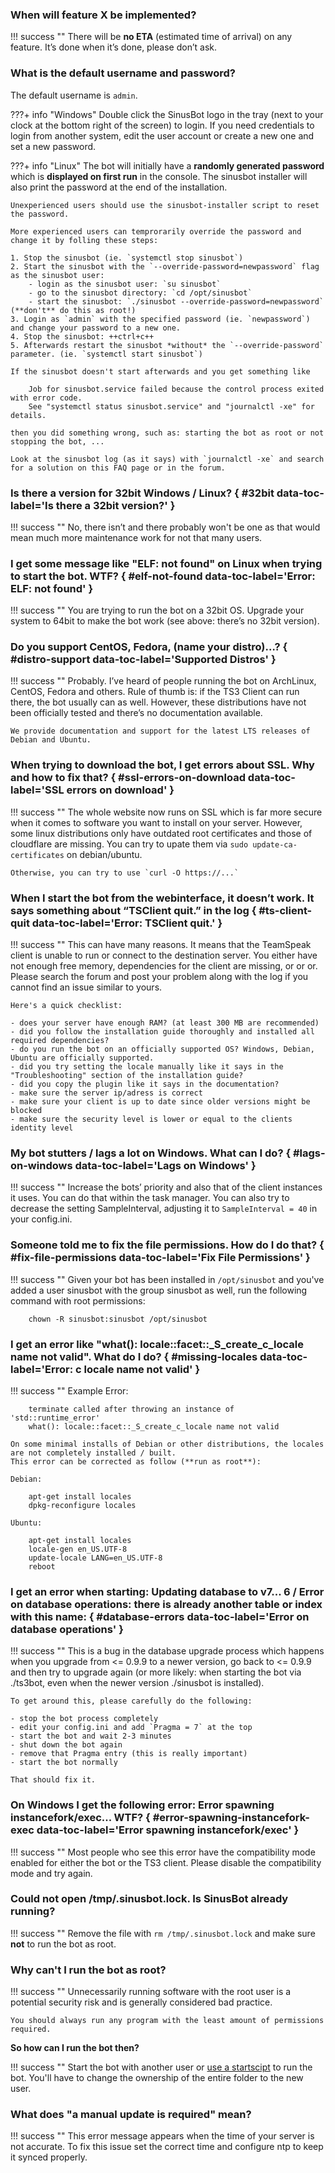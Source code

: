 ### When will feature X be implemented?

!!! success ""
    There will be **no ETA** (estimated time of arrival) on any feature. It’s done when it’s done, please don’t ask.

### What is the default username and password?

The default username is `admin`.

???+ info "Windows"
    Double click the SinusBot logo in the tray (next to your clock at the bottom right of the screen) to login. If you need credentials to login from another system, edit the user account or create a new one and set a new password.

???+ info "Linux"
    The bot will initially have a **randomly generated password** which is **displayed on first run** in the console. The sinusbot installer will also print the password at the end of the installation.

    Unexperienced users should use the sinusbot-installer script to reset the password.

    More experienced users can temprorarily override the password and change it by folling these steps:

    1. Stop the sinusbot (ie. `systemctl stop sinusbot`)
    2. Start the sinusbot with the `--override-password=newpassword` flag as the sinusbot user:
        - login as the sinusbot user: `su sinusbot`
        - go to the sinusbot directory: `cd /opt/sinusbot`
        - start the sinusbot: `./sinusbot --override-password=newpassword` (**don't** do this as root!)
    3. Login as `admin` with the specified password (ie. `newpassword`) and change your password to a new one.
    4. Stop the sinusbot: ++ctrl+c++
    5. Afterwards restart the sinusbot *without* the `--override-password` parameter. (ie. `systemctl start sinusbot`)

    If the sinusbot doesn't start afterwards and you get something like

        Job for sinusbot.service failed because the control process exited with error code.
        See "systemctl status sinusbot.service" and "journalctl -xe" for details.

    then you did something wrong, such as: starting the bot as root or not stopping the bot, ...

    Look at the sinusbot log (as it says) with `journalctl -xe` and search for a solution on this FAQ page or in the forum.

### Is there a version for 32bit Windows / Linux? { #32bit data-toc-label='Is there a 32bit version?' }

!!! success ""
    No, there isn’t and there probably won't be one as that would mean much more maintenance work for not that many users.

### I get some message like "ELF: not found" on Linux when trying to start the bot. WTF? { #elf-not-found data-toc-label='Error: ELF: not found' }

!!! success ""
    You are trying to run the bot on a 32bit OS. Upgrade your system to 64bit to make the bot work (see above: there’s no 32bit version).

### Do you support CentOS, Fedora, (name your distro)…? { #distro-support data-toc-label='Supported Distros' }

!!! success ""
    Probably. I’ve heard of people running the bot on ArchLinux, CentOS, Fedora and others. Rule of thumb is: if the TS3 Client can run there, the bot usually can as well. However, these distributions have not been officially tested and there’s no documentation available.

    We provide documentation and support for the latest LTS releases of Debian and Ubuntu.

### When trying to download the bot, I get errors about SSL. Why and how to fix that? { #ssl-errors-on-download data-toc-label='SSL errors on download' }

!!! success ""
    The whole website now runs on SSL which is far more secure when it comes to software you want to install on your server. However, some linux distributions only have outdated root certificates and those of cloudflare are missing. You can try to upate them via `sudo update-ca-certificates` on debian/ubuntu.

    Otherwise, you can try to use `curl -O https://...`

### When I start the bot from the webinterface, it doesn’t work. It says something about “TSClient quit.” in the log { #ts-client-quit data-toc-label='Error: TSClient quit.' }

!!! success ""
    This can have many reasons. It means that the TeamSpeak client is unable to run or connect to the destination server. You either have not enough free memory, dependencies for the client are missing, or or or. Please search the forum and post your problem along with the log if you cannot find an issue similar to yours.

    Here's a quick checklist:

    - does your server have enough RAM? (at least 300 MB are recommended)
    - did you follow the installation guide thoroughly and installed all required dependencies?
    - do you run the bot on an officially supported OS? Windows, Debian, Ubuntu are officially supported.
    - did you try setting the locale manually like it says in the "Troubleshooting" section of the installation guide?
    - did you copy the plugin like it says in the documentation?
    - make sure the server ip/adress is correct
    - make sure your client is up to date since older versions might be blocked
    - make sure the security level is lower or equal to the clients identity level

### My bot stutters / lags a lot on Windows. What can I do? { #lags-on-windows data-toc-label='Lags on Windows' }

!!! success ""
    Increase the bots’ priority and also that of the client instances it uses. You can do that within the task manager.
    You can also try to decrease the setting SampleInterval, adjusting it to `SampleInterval = 40` in your config.ini.

### Someone told me to fix the file permissions. How do I do that? { #fix-file-permissions data-toc-label='Fix File Permissions' }

!!! success ""
    Given your bot has been installed in `/opt/sinusbot` and you've added a user sinusbot with the group sinusbot as well, run the following command with root permissions:

        chown -R sinusbot:sinusbot /opt/sinusbot

### I get an error like "what(): locale::facet::_S_create_c_locale name not valid". What do I do? { #missing-locales data-toc-label='Error: c locale name not valid' }

!!! success ""
    Example Error:

        terminate called after throwing an instance of 'std::runtime_error'
        what(): locale::facet::_S_create_c_locale name not valid

    On some minimal installs of Debian or other distributions, the locales are not completely installed / built.
    This error can be corrected as follow (**run as root**):

    Debian:

        apt-get install locales
        dpkg-reconfigure locales

    Ubuntu:

        apt-get install locales
        locale-gen en_US.UTF-8
        update-locale LANG=en_US.UTF-8
        reboot

### I get an error when starting: Updating database to v7... 6 / Error on database operations: there is already another table or index with this name: { #database-errors data-toc-label='Error on database operations' }

!!! success ""
    This is a bug in the database upgrade process which happens when you upgrade from <= 0.9.9 to a newer version, go back to <= 0.9.9 and then try to upgrade again (or more likely: when starting the bot via ./ts3bot, even when the newer version ./sinusbot is installed).

    To get around this, please carefully do the following:

    - stop the bot process completely
    - edit your config.ini and add `Pragma = 7` at the top
    - start the bot and wait 2-3 minutes
    - shut down the bot again
    - remove that Pragma entry (this is really important)
    - start the bot normally

    That should fix it.

### On Windows I get the following error: Error spawning instancefork/exec... WTF? { #error-spawning-instancefork-exec data-toc-label='Error spawning instancefork/exec' }

!!! success ""
    Most people who see this error have the compatibility mode enabled for either the bot or the TS3 client. Please disable the compatibility mode and try again.

### Could not open /tmp/.sinusbot.lock. Is SinusBot already running?

!!! success ""
    Remove the file with `rm /tmp/.sinusbot.lock` and make sure **not** to run the bot as root.

### Why can't I run the bot as root?

!!! success ""
    Unnecessarily running software with the root user is a potential security risk and is generally considered bad practice.

    You should always run any program with the least amount of permissions required.

**So how can I run the bot then?**

!!! success ""
    Start the bot with another user or [use a startscipt](../../installation/linux/#using-a-startscript) to run the bot.
    You'll have to change the ownership of the entire folder to the new user.

### What does "a manual update is required" mean?

!!! success ""
    This error message appears when the time of your server is not accurate.
    To fix this issue set the correct time and configure ntp to keep it synced properly.